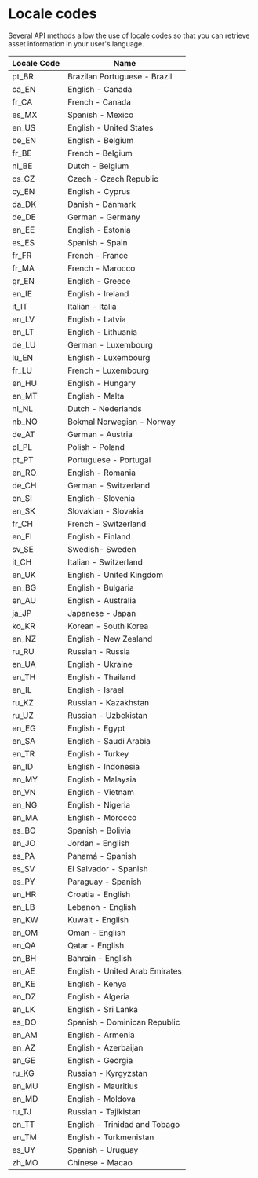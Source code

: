 # Locale codes

Several API methods allow the use of locale codes so that you can retrieve asset information in your user's language.

| Locale Code | Name |
| ----- | ----- |
| pt_BR | Brazilan Portuguese - Brazil |
| ca_EN | English - Canada |
| fr_CA | French - Canada |
| es_MX | Spanish - Mexico |
| en_US | English - United States |
| be_EN | English - Belgium |
| fr_BE | French - Belgium |
| nl_BE | Dutch - Belgium |
| cs_CZ | Czech - Czech Republic |
| cy_EN | English - Cyprus |
| da_DK | Danish - Danmark |
| de_DE | German - Germany |
| en_EE | English - Estonia |
| es_ES | Spanish - Spain |
| fr_FR | French - France |
| fr_MA | French - Marocco |
| gr_EN | English - Greece |
| en_IE | English - Ireland |
| it_IT | Italian - Italia |
| en_LV | English - Latvia |
| en_LT | English - Lithuania |
| de_LU | German - Luxembourg |
| lu_EN | English - Luxembourg |
| fr_LU | French - Luxembourg |
| en_HU | English - Hungary |
| en_MT | English - Malta |
| nl_NL | Dutch - Nederlands |
| nb_NO | Bokmal Norwegian - Norway |
| de_AT | German - Austria |
| pl_PL | Polish - Poland |
| pt_PT | Portuguese - Portugal |
| en_RO | English - Romania |
| de_CH | German - Switzerland |
| en_SI | English - Slovenia |
| en_SK | Slovakian - Slovakia |
| fr_CH | French - Switzerland |
| en_FI | English - Finland |
| sv_SE | Swedish- Sweden |
| it_CH | Italian - Switzerland |
| en_UK | English - United Kingdom |
| en_BG | English - Bulgaria |
| en_AU | English - Australia |
| ja_JP | Japanese - Japan |
| ko_KR | Korean - South Korea |
| en_NZ | English - New Zealand |
| ru_RU | Russian - Russia |
| en_UA | English - Ukraine |
| en_TH | English - Thailand |
| en_IL | English - Israel |
| ru_KZ | Russian - Kazakhstan |
| ru_UZ | Russian - Uzbekistan |
| en_EG | English - Egypt |
| en_SA | English - Saudi Arabia |
| en_TR | English - Turkey |
| en_ID | English - Indonesia |
| en_MY | English - Malaysia |
| en_VN | English - Vietnam |
| en_NG | English - Nigeria |
| en_MA | English - Morocco |
| es_BO | Spanish - Bolivia |
| en_JO | Jordan - English |
| es_PA | Panamá - Spanish |
| es_SV | El Salvador - Spanish |
| es_PY | Paraguay - Spanish |
| en_HR | Croatia - English |
| en_LB | Lebanon - English |
| en_KW | Kuwait - English |
| en_OM | Oman - English |
| en_QA | Qatar - English |
| en_BH | Bahrain - English |
| en_AE | English - United Arab Emirates |
| en_KE | English - Kenya |
| en_DZ | English - Algeria |
| en_LK | English - Sri Lanka |
| es_DO | Spanish - Dominican Republic |
| en_AM | English - Armenia |
| en_AZ | English - Azerbaijan |
| en_GE | English - Georgia |
| ru_KG | Russian - Kyrgyzstan |
| en_MU | English - Mauritius |
| en_MD | English - Moldova |
| ru_TJ | Russian - Tajikistan |
| en_TT | English - Trinidad and Tobago |
| en_TM | English - Turkmenistan |
| es_UY | Spanish - Uruguay |
| zh_MO | Chinese - Macao |
